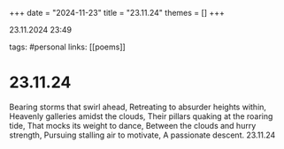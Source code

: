 +++
date = "2024-11-23"
title = "23.11.24"
themes = []
+++

23.11.2024 23:49

tags: #personal
links: [[poems]]

# 23.11.24

Bearing storms that swirl ahead,
Retreating to absurder heights within,
Heavenly galleries amidst the clouds,
Their pillars quaking at the roaring tide,
That mocks its weight to dance,
Between the clouds and hurry strength,
Pursuing stalling air to motivate,
A passionate descent.
23.11.24

